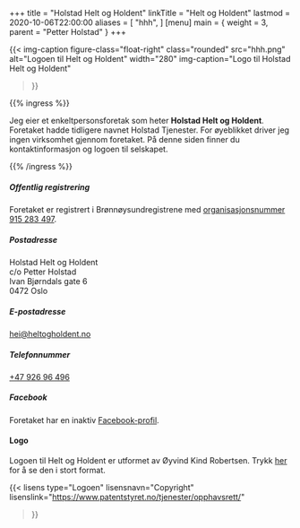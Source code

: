 +++
title = "Holstad Helt og Holdent"
linkTitle = "Helt og Holdent"
lastmod = 2020-10-06T22:00:00
aliases = [
    "hhh",
]
[menu]
main = { weight = 3, parent = "Petter Holstad" }
+++

<!-- markdownlint-disable MD034 -->

{{< img-caption
	figure-class="float-right"
    class="rounded"
    src="hhh.png"
    alt="Logoen til Helt og Holdent"
    width="280"
    img-caption="Logo til Holstad Helt og Holdent"
  >}}

{{% ingress %}}

Jeg eier et enkeltpersonsforetak som heter **Holstad Helt og Holdent**. Foretaket hadde tidligere
navnet Holstad Tjenester. For øyeblikket driver jeg ingen virksomhet gjennom foretaket. På denne
siden finner du kontaktinformasjon og logoen til selskapet.

{{% /ingress %}}

##### Offentlig registrering

Foretaket er registrert i Brønnøysundregistrene med [organisasjonsnummer
 915&nbsp;283&nbsp;497][brreg].

##### Postadresse

Holstad Helt og Holdent  
c/o Petter Holstad  
Ivan Bjørndals gate 6  
0472 Oslo

##### E-postadresse

[hei@heltogholdent.no](mailto:hei@heltogholdent.no)

##### Telefonnummer

[+47&nbsp;926&nbsp;96&nbsp;496](tel:+4792696496)

##### Facebook

Foretaket har en inaktiv [Facebook-profil][facebook].

#### Logo

Logoen til Helt og Holdent er utformet av Øyvind Kind Robertsen. Trykk
[her](hhh-stor.png) for å se den i stort format.

{{< lisens
  type="Logoen"
  lisensnavn="Copyright"
  lisenslink="https://www.patentstyret.no/tjenester/opphavsrett/"
  >}}

[brreg]: https://w2.brreg.no/enhet/sok/detalj.jsp?orgnr=915283497
[facebook]: https://www.facebook.com/holstadheltogholdent/
